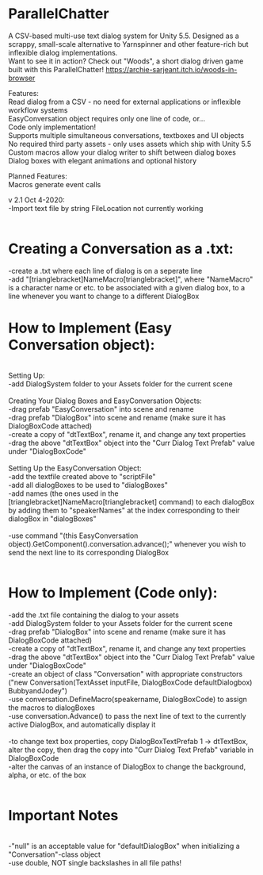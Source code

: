 # ParallelChatter
A CSV-based multi-use text dialog system for Unity 5.5. Designed as a scrappy, small-scale alternative to Yarnspinner and other feature-rich but inflexible dialog implementations.<br/>
Want to see it in action? Check out "Woods", a short dialog driven game built with this ParallelChatter! https://archie-sarjeant.itch.io/woods-in-browser

Features:<br/>
Read dialog from a CSV - no need for external applications or inflexible workflow systems<br/>
EasyConversation object requires only one line of code, or...<br/>
Code only implementation!<br/>
Supports multiple simultaneous conversations, textboxes and UI objects<br/>
No required third party assets - only uses assets which ship with Unity 5.5<br/>
Custom macros allow your dialog writer to shift between dialog boxes<br/>
Dialog boxes with elegant animations and optional history<br/>

Planned Features:<br/>
Macros generate event calls<br/>

 v 2.1 Oct 4-2020:<br/>
 -Import text file by string FileLocation not currently working<br/>
<br/>

# Creating a Conversation as a .txt:<br/>
-create a .txt where each line of dialog is on a seperate line<br/>
-add "[trianglebracket]NameMacro[trianglebracket]", where "NameMacro" is a character name or etc. to be associated with a given dialog box, to a line whenever you want to change to a different DialogBox<br/>
 
# How to Implement (Easy Conversation object):<br/>
<br/>
Setting Up:<br/>
-add DialogSystem folder to your Assets folder for the current scene <br/>
<br/>
Creating Your Dialog Boxes and EasyConversation Objects:<br/>
-drag prefab "EasyConversation" into scene and rename<br/>
-drag prefab "DialogBox" into scene and rename (make sure it has DialogBoxCode attached)<br/>
-create a copy of "dtTextBox", rename it, and change any text properties<br/>
-drag the above "dtTextBox" object into the "Curr Dialog Text Prefab" value under "DialogBoxCode"<br/>
<br/>
Setting Up the EasyConversation Object:<br/>
-add the textfile created above to "scriptFile"<br/>
-add all dialogBoxes to be used to "dialogBoxes"<br/>
-add names (the ones used in the [trianglebracket]NameMacro[trianglebracket] command) to each dialogBox by adding them to "speakerNames" at the index corresponding to their dialogBox in "dialogBoxes"<br/>
<br/>
-use command "(this EasyConversation object).GetComponent<EasyConversation>().conversation.advance();" whenever you wish to send the next line to its corresponding DialogBox<br/>
<br/>

# How to Implement (Code only):<br/>
-add the .txt file containing the dialog to your assets<br/>
-add DialogSystem folder to your Assets folder for the current scene<br/>
-drag prefab "DialogBox" into scene and rename (make sure it has DialogBoxCode attached)<br/>
-create a copy of "dtTextBox", rename it, and change any text properties<br/>
-drag the above "dtTextBox" object into the "Curr Dialog Text Prefab" value under "DialogBoxCode"<br/>
-create an object of class "Conversation" with appropriate constructors ("new Conversation(TextAsset inputFile, DialogBoxCode defaultDialogbox) BubbyandJodey")<br/>
-use conversation.DefineMacro(speakername, DialogBoxCode) to assign the macros to dialogBoxes<br/>
-use conversation.Advance() to pass the next line of text to the currently active DialogBox, and automatically display it<br/>
<br/>
-to change text box properties, copy DialogBoxTextPrefab 1 -> dtTextBox, alter the copy, then drag the copy into "Curr Dialog Text Prefab" variable in DialogBoxCode<br/>
-alter the canvas of an instance of DialogBox to change the background, alpha, or etc. of the box<br/>
<br/>
 
# Important Notes<br/>
<br/>
-"null" is an acceptable value for "defaultDialogBox" when initializing a "Conversation"-class object<br/>
-use double, NOT single backslashes in all file paths!<br/>
